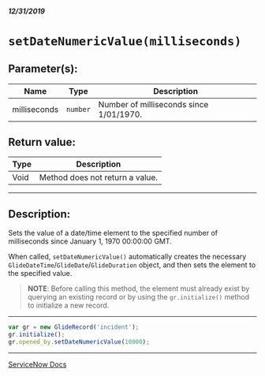 ##### 12/31/2019
# `setDateNumericValue(milliseconds)`

## Parameter(s):
| Name | Type | Description |
|---|---|---|
| milliseconds | `number` | Number of milliseconds since 1/01/1970. |

## Return value:
| Type | Description |
|---|---|
| Void | Method does not return a value. |

---

## Description:
Sets the value of a date/time element to the specified number of milliseconds since January 1, 1970 00:00:00 GMT.  

When called, `setDateNumericValue()` automatically creates the necessary `GlideDateTime`/`GlideDate`/`GlideDuration` object, and then sets the element to the specified value.

  > **NOTE**: Before calling this method, the element must already exist by querying an existing record or by using the `gr.initialize()` method to initialize a new record.

---

```js
var gr = new GlideRecord('incident');
gr.initialize();
gr.opened_by.setDateNumericValue(10000);
```

---

[ServiceNow Docs](https://developer.servicenow.com/app.do#!/api_doc?v=newyork&id=SGE-setDateNumericValue_N)